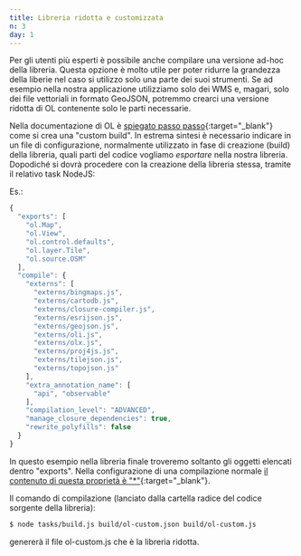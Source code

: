 ```yaml
---
title: Libreria ridotta e customizzata
n: 3
day: 1
---
```

Per gli utenti più esperti è possibile anche compilare una versione ad-hoc della libreria. Questa opzione è molto utile per poter ridurre la grandezza della liberie nel caso si utilizzo solo una parte dei suoi strumenti.
Se ad esempio nella nostra applicazione utilizziamo solo dei WMS e, magari, solo dei file vettoriali in formato GeoJSON, potremmo crearci una versione ridotta di OL contenente solo le parti necessarie.

Nella documentazione di OL è [spiegato passo passo](https://openlayers.org/en/latest/doc/tutorials/custom-builds.html){:target="_blank"} come si crea una "custom build".
In estrema sintesi è necessario indicare in un file di configurazione, normalmente utilizzato in fase di creazione (build) della libreria, quali parti del codice vogliamo _esportare_ nella nostra libreria. Dopodiché si dovrà procedere con la creazione della libreria stessa, tramite il relativo task NodeJS:

Es.:
``` javascript
{
  "exports": [
    "ol.Map",
    "ol.View",
    "ol.control.defaults",
    "ol.layer.Tile",
    "ol.source.OSM"
  ],
  "compile": {
    "externs": [
      "externs/bingmaps.js",
      "externs/cartodb.js",
      "externs/closure-compiler.js",
      "externs/esrijson.js",
      "externs/geojson.js",
      "externs/oli.js",
      "externs/olx.js",
      "externs/proj4js.js",
      "externs/tilejson.js",
      "externs/topojson.js"
    ],
    "extra_annotation_name": [
      "api", "observable"
    ],
    "compilation_level": "ADVANCED",
    "manage_closure_dependencies": true,
    "rewrite_polyfills": false
  }
}
```

In questo esempio nella libreria finale troveremo soltanto gli oggetti elencati dentro "exports". Nella configurazione di una compilazione normale [il contenuto di questa proprietà è "*"](https://github.com/openlayers/openlayers/blob/master/config/ol.json#L2){:target="_blank"}.

Il comando di compilazione (lanciato dalla cartella radice del codice sorgente della libreria):

``` bash
$ node tasks/build.js build/ol-custom.json build/ol-custom.js
```

genererà il file ol-custom.js che è la libreria ridotta.